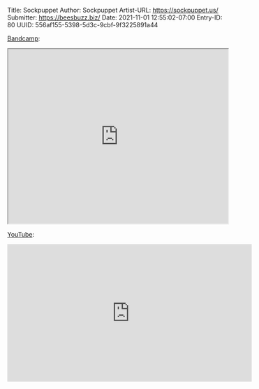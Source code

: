 Title: Sockpuppet
Author: Sockpuppet
Artist-URL: https://sockpuppet.us/
Submitter: https://beesbuzz.biz/
Date: 2021-11-01 12:55:02-07:00
Entry-ID: 80
UUID: 556af155-5398-5d3c-9cbf-9f3225891a44


[Bandcamp](https://sockpuppet.bandcamp.com/album/lo-fi-novembeats-to-grind-coffee-to):

<iframe src="https://bandcamp.com/EmbeddedPlayer/album=2005481373/size=large/artwork=small/" width="100%" height="400" allow="accelerometer; autoplay; picture-in-picture" seamless><a href="https://sockpuppet.bandcamp.com/album/lo-fi-novembeats-to-grind-coffee-to">Lo-Fi Novembeats to Grind Coffee To, by Sockpuppet</a></iframe>

[YouTube](https://www.youtube.com/watch?v=FX2b3WJxykU&list=PLNRLpYEdwBNhD7WQYFrqckvaweUj9kKls):

<iframe width="560" height="315" src="https://www.youtube.com/embed/videoseries?list=PLNRLpYEdwBNhD7WQYFrqckvaweUj9kKls" title="YouTube video player" frameborder="0" allow="accelerometer; autoplay; clipboard-write; encrypted-media; gyroscope; picture-in-picture" allowfullscreen seamless></iframe>

